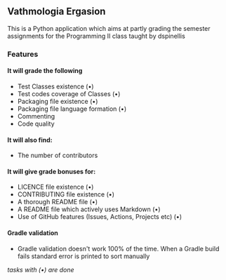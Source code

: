## Vathmologia Ergasion
This is a Python application which aims at partly grading the semester assignments for the Programming II class taught 
by dspinellis

### Features
#### It will grade the following
* Test Classes existence (•)
* Test codes coverage of Classes (•)
* Packaging file existence (•)
* Packaging file language formation (•)
* Commenting
* Code quality

#### It will also find:
* The number of contributors 

#### It will give grade bonuses for:
* LICENCE file existence (•)
* CONTRIBUTING file existence (•)
* A thorough README file (•)
* A README file which actively uses Markdown (•)
* Use of GitHub features (Issues, Actions, Projects etc) (•)

#### Gradle validation 
- Gradle validation doesn't work 100% of the time. When a Gradle build fails standard error is printed to sort manually

_tasks with (•) are done_